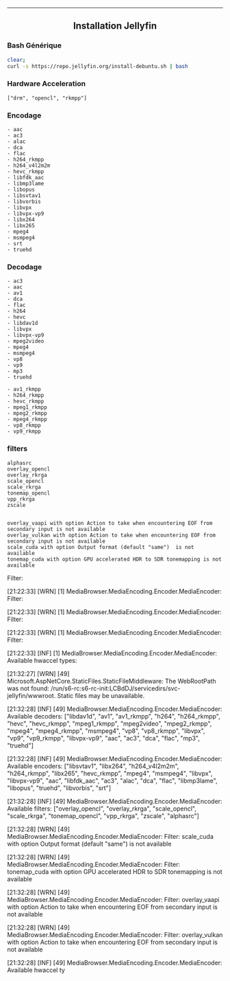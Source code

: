 ---------------------------------------------------------------------------------------------------------------------------------------------------------------------------------------------
## <p align='center'> Installation Jellyfin </p>
### Bash Générique
```bash
clear;
curl -s https://repo.jellyfin.org/install-debuntu.sh | bash
```

### Hardware Acceleration
```
["drm", "opencl", "rkmpp"]
```

### Encodage
```
- aac
- ac3
- alac
- dca
- flac
- h264_rkmpp
- h264_v4l2m2m
- hevc_rkmpp
- libfdk_aac
- libmp3lame
- libopus
- libsvtav1
- libvorbis
- libvpx
- libvpx-vp9
- libx264
- libx265
- mpeg4
- msmpeg4
- srt
- truehd
```


### Decodage
```
- ac3
- aac
- av1
- dca
- flac
- h264
- hevc
- libdav1d
- libvpx
- libvpx-vp9
- mpeg2video
- mpeg4
- msmpeg4
- vp8
- vp9
- mp3
- truehd

- av1_rkmpp
- h264_rkmpp
- hevc_rkmpp
- mpeg1_rkmpp
- mpeg2_rkmpp
- mpeg4_rkmpp
- vp8_rkmpp
- vp9_rkmpp
```

### filters
```
alphasrc
overlay_opencl
overlay_rkrga
scale_opencl
scale_rkrga
tonemap_opencl
vpp_rkrga
zscale


overlay_vaapi with option Action to take when encountering EOF from secondary input is not available
overlay_vulkan with option Action to take when encountering EOF from secondary input is not available
scale_cuda with option Output format (default "same")  is not available
tonemap_cuda with option GPU accelerated HDR to SDR tonemapping is not available

```

Filter:

[21:22:33] [WRN] [1] MediaBrowser.MediaEncoding.Encoder.MediaEncoder: Filter:

[21:22:33] [WRN] [1] MediaBrowser.MediaEncoding.Encoder.MediaEncoder: Filter: 

[21:22:33] [WRN] [1] MediaBrowser.MediaEncoding.Encoder.MediaEncoder: Filter: 

[21:22:33] [INF] [1] MediaBrowser.MediaEncoding.Encoder.MediaEncoder: Available hwaccel types: 

[21:32:27] [WRN] [49] Microsoft.AspNetCore.StaticFiles.StaticFileMiddleware: The WebRootPath was not found: /run/s6-rc:s6-rc-init:LCBdDJ/servicedirs/svc-jellyfin/wwwroot. Static files may be unavailable.

[21:32:28] [INF] [49] MediaBrowser.MediaEncoding.Encoder.MediaEncoder: Available decoders: ["libdav1d", "av1", "av1_rkmpp", "h264", "h264_rkmpp", "hevc", "hevc_rkmpp", "mpeg1_rkmpp", "mpeg2video", "mpeg2_rkmpp", "mpeg4", "mpeg4_rkmpp", "msmpeg4", "vp8", "vp8_rkmpp", "libvpx", "vp9", "vp9_rkmpp", "libvpx-vp9", "aac", "ac3", "dca", "flac", "mp3", "truehd"]

[21:32:28] [INF] [49] MediaBrowser.MediaEncoding.Encoder.MediaEncoder: Available encoders: ["libsvtav1", "libx264", "h264_v4l2m2m", "h264_rkmpp", "libx265", "hevc_rkmpp", "mpeg4", "msmpeg4", "libvpx", "libvpx-vp9", "aac", "libfdk_aac", "ac3", "alac", "dca", "flac", "libmp3lame", "libopus", "truehd", "libvorbis", "srt"]

[21:32:28] [INF] [49] MediaBrowser.MediaEncoding.Encoder.MediaEncoder: Available filters: ["overlay_opencl", "overlay_rkrga", "scale_opencl", "scale_rkrga", "tonemap_opencl", "vpp_rkrga", "zscale", "alphasrc"]

[21:32:28] [WRN] [49] MediaBrowser.MediaEncoding.Encoder.MediaEncoder: Filter: scale_cuda with option Output format (default "same") is not available

[21:32:28] [WRN] [49] MediaBrowser.MediaEncoding.Encoder.MediaEncoder: Filter: tonemap_cuda with option GPU accelerated HDR to SDR tonemapping is not available

[21:32:28] [WRN] [49] MediaBrowser.MediaEncoding.Encoder.MediaEncoder: Filter: overlay_vaapi with option Action to take when encountering EOF from secondary input is not available

[21:32:28] [WRN] [49] MediaBrowser.MediaEncoding.Encoder.MediaEncoder: Filter: overlay_vulkan with option Action to take when encountering EOF from secondary input is not available

[21:32:28] [INF] [49] MediaBrowser.MediaEncoding.Encoder.MediaEncoder: Available hwaccel ty
